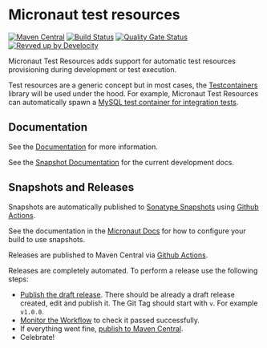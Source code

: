 <!-- Checklist: https://github.com/micronaut-projects/micronaut-core/wiki/New-Module-Checklist -->

# Micronaut test resources

[![Maven Central](https://img.shields.io/maven-central/v/io.micronaut.testresources/micronaut-test-resources-core.svg?label=Maven%20Central)](https://search.maven.org/search?q=g:%22io.micronaut.testresources%22%20AND%20a:%22micronaut-test-resources-core%22)
[![Build Status](https://github.com/micronaut-projects/micronaut-test-resources/workflows/Java%20CI/badge.svg)](https://github.com/micronaut-projects/micronaut-test-resources/actions)
[![Quality Gate Status](https://sonarcloud.io/api/project_badges/measure?project=micronaut-projects_micronaut-test-resources&metric=alert_status)](https://sonarcloud.io/summary/new_code?id=micronaut-projects_micronaut-test-resources)
[![Revved up by Develocity](https://img.shields.io/badge/Revved%20up%20by-Develocity-06A0CE?logo=Gradle&labelColor=02303A)](https://ge.micronaut.io/scans)

Micronaut Test Resources adds support for automatic test resources provisioning during development or test execution.

Test resources are a generic concept but in most cases, the [Testcontainers](https://www.testcontainers.org) library will be used under the hood.
For example, Micronaut Test Resources can automatically spawn a [MySQL test container for integration tests](https://www.testcontainers.org/modules/databases/mysql/).

## Documentation

See the [Documentation](https://micronaut-projects.github.io/micronaut-test-resources/latest/guide/) for more information.

See the [Snapshot Documentation](https://micronaut-projects.github.io/micronaut-test-resources/snapshot/guide/) for the current development docs.

<!-- ## Examples

Examples can be found in the [examples](https://github.com/micronaut-projects/micronaut-test-resources/tree/master/examples) directory. -->

## Snapshots and Releases

Snapshots are automatically published to [Sonatype Snapshots](https://s01.oss.sonatype.org/content/repositories/snapshots/io/micronaut/) using [Github Actions](https://github.com/micronaut-projects/micronaut-test-resources/actions).

See the documentation in the [Micronaut Docs](https://docs.micronaut.io/latest/guide/index.html#usingsnapshots) for how to configure your build to use snapshots.

Releases are published to Maven Central via [Github Actions](https://github.com/micronaut-projects/micronaut-test-resources/actions).

Releases are completely automated. To perform a release use the following steps:

* [Publish the draft release](https://github.com/micronaut-projects/micronaut-test-resources/releases). There should be already a draft release created, edit and publish it. The Git Tag should start with `v`. For example `v1.0.0`.
* [Monitor the Workflow](https://github.com/micronaut-projects/micronaut-test-resources/actions?query=workflow%3ARelease) to check it passed successfully.
* If everything went fine, [publish to Maven Central](https://github.com/micronaut-projects/micronaut-test-resources/actions?query=workflow%3A"Maven+Central+Sync").
* Celebrate!
